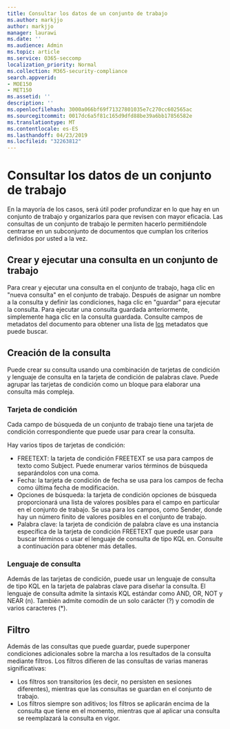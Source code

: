 ```yaml
---
title: Consultar los datos de un conjunto de trabajo
ms.author: markjjo
author: markjjo
manager: laurawi
ms.date: ''
ms.audience: Admin
ms.topic: article
ms.service: O365-seccomp
localization_priority: Normal
ms.collection: M365-security-compliance
search.appverid:
- MOE150
- MET150
ms.assetid: ''
description: ''
ms.openlocfilehash: 3000a066bf69f71327801035e7c270cc602565ac
ms.sourcegitcommit: 0017dc6a5f81c165d9dfd88be39a6bb17856582e
ms.translationtype: MT
ms.contentlocale: es-ES
ms.lasthandoff: 04/23/2019
ms.locfileid: "32263812"
---
```

# <a name="query-the-data-in-a-working-set"></a>Consultar los datos de un conjunto de trabajo

En la mayoría de los casos, será útil poder profundizar en lo que hay en un conjunto de trabajo y organizarlos para que revisen con mayor eficacia. Las consultas de un conjunto de trabajo le permiten hacerlo permitiéndole centrarse en un subconjunto de documentos que cumplan los criterios definidos por usted a la vez.

## <a name="creating-and-running-a-query-within-a-working-set"></a>Crear y ejecutar una consulta en un conjunto de trabajo

Para crear y ejecutar una consulta en el conjunto de trabajo, haga clic en "nueva consulta" en el conjunto de trabajo. Después de asignar un nombre a la consulta y definir las condiciones, haga clic en "guardar" para ejecutar la consulta. Para ejecutar una consulta guardada anteriormente, simplemente haga clic en la consulta guardada. Consulte campos de metadatos del documento para obtener una lista de [los](document-metadata-fields.md) metadatos que puede buscar.

## <a name="building-your-query"></a>Creación de la consulta

Puede crear su consulta usando una combinación de tarjetas de condición y lenguaje de consulta en la tarjeta de condición de palabras clave. Puede agrupar las tarjetas de condición como un bloque para elaborar una consulta más compleja.

### <a name="condition-card"></a>Tarjeta de condición

Cada campo de búsqueda de un conjunto de trabajo tiene una tarjeta de condición correspondiente que puede usar para crear la consulta.

Hay varios tipos de tarjetas de condición:
- FREETEXT: la tarjeta de condición FREETEXT se usa para campos de texto como Subject. Puede enumerar varios términos de búsqueda separándolos con una coma.
- Fecha: la tarjeta de condición de fecha se usa para los campos de fecha como última fecha de modificación.
- Opciones de búsqueda: la tarjeta de condición opciones de búsqueda proporcionará una lista de valores posibles para el campo en particular en el conjunto de trabajo. Se usa para los campos, como Sender, donde hay un número finito de valores posibles en el conjunto de trabajo.
- Palabra clave: la tarjeta de condición de palabra clave es una instancia específica de la tarjeta de condición FREETEXT que puede usar para buscar términos o usar el lenguaje de consulta de tipo KQL en. Consulte a continuación para obtener más detalles.

### <a name="query-language"></a>Lenguaje de consulta

Además de las tarjetas de condición, puede usar un lenguaje de consulta de tipo KQL en la tarjeta de palabras clave para diseñar la consulta. El lenguaje de consulta admite la sintaxis KQL estándar como AND, OR, NOT y NEAR (n). También admite comodín de un solo carácter (?) y comodín de varios caracteres (*).

## <a name="filter"></a>Filtro

Además de las consultas que puede guardar, puede superponer condiciones adicionales sobre la marcha a los resultados de la consulta mediante filtros. Los filtros difieren de las consultas de varias maneras significativas:
- Los filtros son transitorios (es decir, no persisten en sesiones diferentes), mientras que las consultas se guardan en el conjunto de trabajo.
- Los filtros siempre son aditivos; los filtros se aplicarán encima de la consulta que tiene en el momento, mientras que al aplicar una consulta se reemplazará la consulta en vigor.